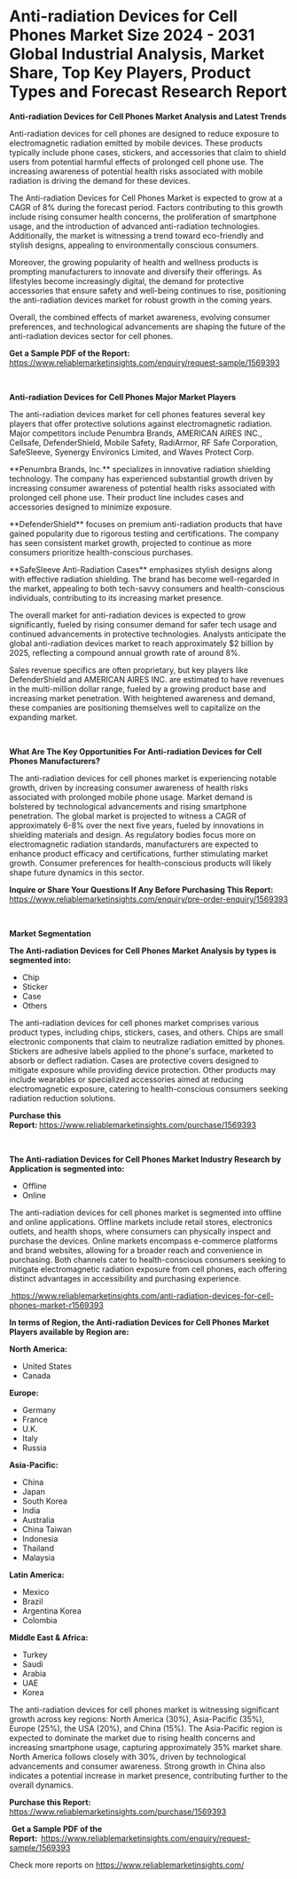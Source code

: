 <p><h1>Anti-radiation Devices for Cell Phones Market Size 2024 - 2031 Global Industrial Analysis, Market Share, Top Key Players, Product Types and Forecast Research Report</h1></p><p><strong>Anti-radiation Devices for Cell Phones Market Analysis and Latest Trends</strong></p>
<p><p>Anti-radiation devices for cell phones are designed to reduce exposure to electromagnetic radiation emitted by mobile devices. These products typically include phone cases, stickers, and accessories that claim to shield users from potential harmful effects of prolonged cell phone use. The increasing awareness of potential health risks associated with mobile radiation is driving the demand for these devices.</p><p>The Anti-radiation Devices for Cell Phones Market is expected to grow at a CAGR of 8% during the forecast period. Factors contributing to this growth include rising consumer health concerns, the proliferation of smartphone usage, and the introduction of advanced anti-radiation technologies. Additionally, the market is witnessing a trend toward eco-friendly and stylish designs, appealing to environmentally conscious consumers. </p><p>Moreover, the growing popularity of health and wellness products is prompting manufacturers to innovate and diversify their offerings. As lifestyles become increasingly digital, the demand for protective accessories that ensure safety and well-being continues to rise, positioning the anti-radiation devices market for robust growth in the coming years. </p><p>Overall, the combined effects of market awareness, evolving consumer preferences, and technological advancements are shaping the future of the anti-radiation devices sector for cell phones.</p></p>
<p><strong>Get a Sample PDF of the Report:&nbsp;</strong> <a href="https://www.reliablemarketinsights.com/enquiry/request-sample/1569393?utm_campaign=1887&utm_medium=2&utm_source=Github&utm_content=ia&utm_term=29122024&utm_id=anti-radiation-devices-for-cell-phones">https://www.reliablemarketinsights.com/enquiry/request-sample/1569393</a></p>
<p>&nbsp;</p>
<p><strong>Anti-radiation Devices for Cell Phones Major Market Players</strong></p>
<p><p>The anti-radiation devices market for cell phones features several key players that offer protective solutions against electromagnetic radiation. Major competitors include Penumbra Brands, AMERICAN AIRES INC., Cellsafe, DefenderShield, Mobile Safety, RadiArmor, RF Safe Corporation, SafeSleeve, Syenergy Environics Limited, and Waves Protect Corp.</p><p>**Penumbra Brands, Inc.** specializes in innovative radiation shielding technology. The company has experienced substantial growth driven by increasing consumer awareness of potential health risks associated with prolonged cell phone use. Their product line includes cases and accessories designed to minimize exposure.</p><p>**DefenderShield** focuses on premium anti-radiation products that have gained popularity due to rigorous testing and certifications. The company has seen consistent market growth, projected to continue as more consumers prioritize health-conscious purchases. </p><p>**SafeSleeve Anti-Radiation Cases** emphasizes stylish designs along with effective radiation shielding. The brand has become well-regarded in the market, appealing to both tech-savvy consumers and health-conscious individuals, contributing to its increasing market presence.</p><p>The overall market for anti-radiation devices is expected to grow significantly, fueled by rising consumer demand for safer tech usage and continued advancements in protective technologies. Analysts anticipate the global anti-radiation devices market to reach approximately $2 billion by 2025, reflecting a compound annual growth rate of around 8%. </p><p>Sales revenue specifics are often proprietary, but key players like DefenderShield and AMERICAN AIRES INC. are estimated to have revenues in the multi-million dollar range, fueled by a growing product base and increasing market penetration. With heightened awareness and demand, these companies are positioning themselves well to capitalize on the expanding market.</p></p>
<p>&nbsp;</p>
<p><strong>What Are The Key Opportunities For Anti-radiation Devices for Cell Phones Manufacturers?</strong></p>
<p><p>The anti-radiation devices for cell phones market is experiencing notable growth, driven by increasing consumer awareness of health risks associated with prolonged mobile phone usage. Market demand is bolstered by technological advancements and rising smartphone penetration. The global market is projected to witness a CAGR of approximately 6-8% over the next five years, fueled by innovations in shielding materials and design. As regulatory bodies focus more on electromagnetic radiation standards, manufacturers are expected to enhance product efficacy and certifications, further stimulating market growth. Consumer preferences for health-conscious products will likely shape future dynamics in this sector.</p></p>
<p><strong>Inquire or Share Your Questions If Any Before Purchasing This Report:</strong> <a href="https://www.reliablemarketinsights.com/enquiry/pre-order-enquiry/1569393?utm_campaign=1887&utm_medium=2&utm_source=Github&utm_content=ia&utm_term=29122024&utm_id=anti-radiation-devices-for-cell-phones">https://www.reliablemarketinsights.com/enquiry/pre-order-enquiry/1569393</a></p>
<p>&nbsp;</p>
<p><strong>Market Segmentation</strong></p>
<p><strong>The Anti-radiation Devices for Cell Phones Market Analysis by types is segmented into:</strong></p>
<p><ul><li>Chip</li><li>Sticker</li><li>Case</li><li>Others</li></ul></p>
<p><p>The anti-radiation devices for cell phones market comprises various product types, including chips, stickers, cases, and others. Chips are small electronic components that claim to neutralize radiation emitted by phones. Stickers are adhesive labels applied to the phone's surface, marketed to absorb or deflect radiation. Cases are protective covers designed to mitigate exposure while providing device protection. Other products may include wearables or specialized accessories aimed at reducing electromagnetic exposure, catering to health-conscious consumers seeking radiation reduction solutions.</p></p>
<p><strong>Purchase this Report:&nbsp;</strong><a href="https://www.reliablemarketinsights.com/purchase/1569393?utm_campaign=1887&utm_medium=2&utm_source=Github&utm_content=ia&utm_term=29122024&utm_id=anti-radiation-devices-for-cell-phones">https://www.reliablemarketinsights.com/purchase/1569393</a></p>
<p>&nbsp;</p>
<p><strong>The Anti-radiation Devices for Cell Phones Market Industry Research by Application is segmented into:</strong></p>
<p><ul><li>Offline</li><li>Online</li></ul></p>
<p><p>The anti-radiation devices for cell phones market is segmented into offline and online applications. Offline markets include retail stores, electronics outlets, and health shops, where consumers can physically inspect and purchase the devices. Online markets encompass e-commerce platforms and brand websites, allowing for a broader reach and convenience in purchasing. Both channels cater to health-conscious consumers seeking to mitigate electromagnetic radiation exposure from cell phones, each offering distinct advantages in accessibility and purchasing experience.</p></p>
<p><a href="https://www.reliablemarketinsights.com/anti-radiation-devices-for-cell-phones-market-r1569393?utm_campaign=1887&utm_medium=2&utm_source=Github&utm_content=ia&utm_term=29122024&utm_id=anti-radiation-devices-for-cell-phones">&nbsp;https://www.reliablemarketinsights.com/anti-radiation-devices-for-cell-phones-market-r1569393</a></p>
<p><strong>In terms of Region, the Anti-radiation Devices for Cell Phones Market Players available by Region are:</strong></p>
<p>
    <p> <strong> North America: </strong>
        <ul>
            <li>United States</li>
            <li>Canada</li>
        </ul>
        </p> 
    <p> <strong> Europe: </strong>
        <ul>
            <li>Germany</li>
            <li>France</li>
            <li>U.K.</li>
            <li>Italy</li>
            <li>Russia</li>
        </ul>
        </p> 
    <p> <strong> Asia-Pacific: </strong>
        <ul>
            <li>China</li>
            <li>Japan</li>
            <li>South Korea</li>
            <li>India</li>
            <li>Australia</li>
            <li>China Taiwan</li>
            <li>Indonesia</li>
            <li>Thailand</li>
            <li>Malaysia</li>
        </ul>
        </p> 
    <p> <strong> Latin America: </strong>
        <ul>
            <li>Mexico</li>
            <li>Brazil</li>
            <li>Argentina Korea</li>
            <li>Colombia</li>
        </ul>
        </p> 
    <p> <strong> Middle East & Africa: </strong>
        <ul>
            <li>Turkey</li>
            <li>Saudi</li>
            <li>Arabia</li>
            <li>UAE</li>
            <li>Korea</li>
        </ul>
    </p>
    </p>
<p><p>The anti-radiation devices for cell phones market is witnessing significant growth across key regions: North America (30%), Asia-Pacific (35%), Europe (25%), the USA (20%), and China (15%). The Asia-Pacific region is expected to dominate the market due to rising health concerns and increasing smartphone usage, capturing approximately 35% market share. North America follows closely with 30%, driven by technological advancements and consumer awareness. Strong growth in China also indicates a potential increase in market presence, contributing further to the overall dynamics.</p></p>
<p><strong>Purchase this Report: </strong><a href="https://www.reliablemarketinsights.com/purchase/1569393?utm_campaign=1887&utm_medium=2&utm_source=Github&utm_content=ia&utm_term=29122024&utm_id=anti-radiation-devices-for-cell-phones">https://www.reliablemarketinsights.com/purchase/1569393</a></p>
<p>&nbsp;<strong>Get a Sample PDF of the Report:&nbsp;&nbsp;</strong><a href="https://www.reliablemarketinsights.com/enquiry/request-sample/1569393?utm_campaign=1887&utm_medium=2&utm_source=Github&utm_content=ia&utm_term=29122024&utm_id=anti-radiation-devices-for-cell-phones">https://www.reliablemarketinsights.com/enquiry/request-sample/1569393</a></p>
<p><strong></strong></p>
<p>Check more reports on <a href="https://www.reliablemarketinsights.com/?utm_campaign=1887&utm_medium=2&utm_source=Github&utm_content=ia&utm_term=29122024&utm_id=anti-radiation-devices-for-cell-phones">https://www.reliablemarketinsights.com/</a></p>